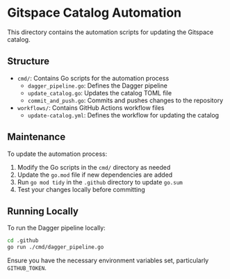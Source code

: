 # Gitspace Catalog Automation

This directory contains the automation scripts for updating the Gitspace catalog.

## Structure

- `cmd/`: Contains Go scripts for the automation process
  - `dagger_pipeline.go`: Defines the Dagger pipeline
  - `update_catalog.go`: Updates the catalog TOML file
  - `commit_and_push.go`: Commits and pushes changes to the repository
- `workflows/`: Contains GitHub Actions workflow files
  - `update-catalog.yml`: Defines the workflow for updating the catalog

## Maintenance

To update the automation process:

1. Modify the Go scripts in the `cmd/` directory as needed
2. Update the `go.mod` file if new dependencies are added
3. Run `go mod tidy` in the `.github` directory to update `go.sum`
4. Test your changes locally before committing

## Running Locally

To run the Dagger pipeline locally:

```bash
cd .github
go run ./cmd/dagger_pipeline.go
```

Ensure you have the necessary environment variables set, particularly `GITHUB_TOKEN`.
